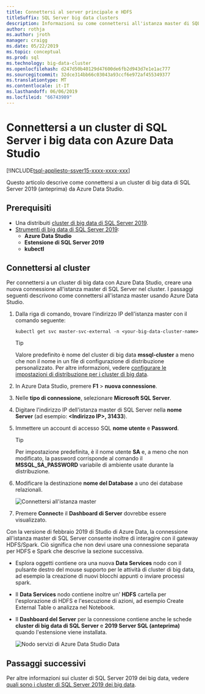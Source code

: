 ```yaml
---
title: Connettersi al server principale e HDFS
titleSuffix: SQL Server big data clusters
description: Informazioni su come connettersi all'istanza master di SQL Server e il gateway HDFS/Spark per un cluster di big data di SQL Server 2019 (anteprima).
author: rothja
ms.author: jroth
manager: craigg
ms.date: 05/22/2019
ms.topic: conceptual
ms.prod: sql
ms.technology: big-data-cluster
ms.openlocfilehash: d247d50b40129d47600de6fb2d943d7e1e1ac777
ms.sourcegitcommit: 32dce314bb66c03043a93ccf6e972af455349377
ms.translationtype: MT
ms.contentlocale: it-IT
ms.lasthandoff: 06/06/2019
ms.locfileid: "66743989"
---
```

# <a name="connect-to-a-sql-server-big-data-cluster-with-azure-data-studio"></a>Connettersi a un cluster di SQL Server i big data con Azure Data Studio

[!INCLUDE[tsql-appliesto-ssver15-xxxx-xxxx-xxx](../includes/tsql-appliesto-ssver15-xxxx-xxxx-xxx.md)]

Questo articolo descrive come connettersi a un cluster di big data di SQL Server 2019 (anteprima) da Azure Data Studio.

## <a name="prerequisites"></a>Prerequisiti

- Una distribuiti [cluster di big data di SQL Server 2019](deployment-guidance.md).
- [Strumenti di big data di SQL Server 2019](deploy-big-data-tools.md):
   - **Azure Data Studio**
   - **Estensione di SQL Server 2019**
   - **kubectl**

## <a id="master"></a> Connettersi al cluster

Per connettersi a un cluster di big data con Azure Data Studio, creare una nuova connessione all'istanza master di SQL Server nel cluster. I passaggi seguenti descrivono come connettersi all'istanza master usando Azure Data Studio.

1. Dalla riga di comando, trovare l'indirizzo IP dell'istanza master con il comando seguente:

   ```
   kubectl get svc master-svc-external -n <your-big-data-cluster-name>
   ```

   > [!TIP]
   > Valore predefinito è nome del cluster di big data **mssql-cluster** a meno che non il nome in un file di configurazione di distribuzione personalizzato. Per altre informazioni, vedere [configurare le impostazioni di distribuzione per i cluster di big data](deployment-custom-configuration.md#clustername).

1. In Azure Data Studio, premere **F1** > **nuova connessione**.

1. Nelle **tipo di connessione**, selezionare **Microsoft SQL Server**.

1. Digitare l'indirizzo IP dell'istanza master di SQL Server nella **nome Server** (ad esempio: **\<Indirizzo IP\>, 31433**).

1. Immettere un account di accesso SQL **nome utente** e **Password**.

   > [!TIP]
   > Per impostazione predefinita, è il nome utente **SA** e, a meno che non modificato, la password corrisponde al comando il **MSSQL_SA_PASSWORD** variabile di ambiente usate durante la distribuzione.

1. Modificare la destinazione **nome del Database** a uno dei database relazionali.

   ![Connettersi all'istanza master](./media/connect-to-big-data-cluster/connect-to-cluster.png)

1. Premere **Connect**e il **Dashboard di Server** dovrebbe essere visualizzato.

Con la versione di febbraio 2019 di Studio di Azure Data, la connessione all'istanza master di SQL Server consente inoltre di interagire con il gateway HDFS/Spark. Ciò significa che non devi usare una connessione separata per HDFS e Spark che descrive la sezione successiva.

- Esplora oggetti contiene ora una nuova **Data Services** nodo con il pulsante destro del mouse supporto per le attività di cluster di big data, ad esempio la creazione di nuovi blocchi appunti o inviare processi spark. 
- Il **Data Services** nodo contiene inoltre un' **HDFS** cartella per l'esplorazione di HDFS e l'esecuzione di azioni, ad esempio Create External Table o analizza nel Notebook.
- Il **Dashboard del Server** per la connessione contiene anche le schede **cluster di big data di SQL Server** e **2019 Server SQL (anteprima)** quando l'estensione viene installata.

   ![Nodo servizi di Azure Data Studio Data](./media/connect-to-big-data-cluster/connect-data-services-node.png)

## <a name="next-steps"></a>Passaggi successivi

Per altre informazioni sui cluster di SQL Server 2019 dei big data, vedere [quali sono i cluster di SQL Server 2019 dei big data](big-data-cluster-overview.md).